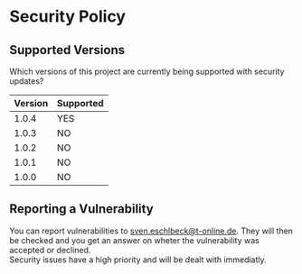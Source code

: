 # Security Policy

## Supported Versions

Which versions of this project are currently being supported with security updates?

| Version | Supported          |
| ------- | ------------------ |
| 1.0.4   | YES                |
| 1.0.3   | NO                 |
| 1.0.2   | NO                 |
| 1.0.1   | NO                 |
| 1.0.0   | NO                 |

## Reporting a Vulnerability

You can report vulnerabilities to sven.eschlbeck@t-online.de. They will then be checked and you get an answer on wheter the vulnerability was accepted or declined.  
Security issues have a high priority and will be dealt with immediatly.
